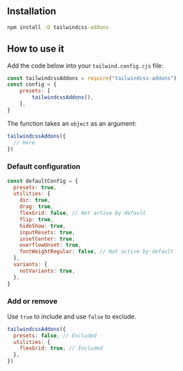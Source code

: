 ## Installation

```cmd
npm install -D tailwindcss-addons
```

## How to use it

Add the code below into your `tailwind.config.cjs` file:

<!-- prettier-ignore -->
```js
const tailwindcssAddons = require("tailwindcss-addons")
const config = {
	presets: [
		tailwindcssAddons(),
	],
}
```

The function takes an `object` as an argument:

```js
tailwindcssAddons({
  // Here
})
```

### Default configuration

```js
const defaultConfig = {
  presets: true,
  utilities: {
    dir: true,
    drag: true,
    flexGrid: false, // Not active by default
    flip: true,
    hideShow: true,
    inputResets: true,
    insetCenter: true,
    overflowUnset: true,
    fontWeightRegular: false, // Not active by default
  },
  variants: {
    notVariants: true,
  },
}
```

### Add or remove

Use `true` to include and use `false` to exclude.

```js
tailwindcssAddons({
  presets: false, // Excluded
  utilities: {
    flexGrid: true, // Included
  },
})
```
